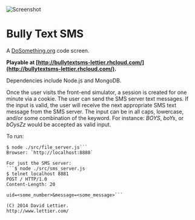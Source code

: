 ![Screenshot](http://raw.github.com/lettier/bullytextsms/master/screenshot.jpg)

# Bully Text SMS

A [DoSomething.org](https://www.dosomething.org) code screen.  

**Playable at [http://bullytextsms-lettier.rhcloud.com/](http://bullytextsms-lettier.rhcloud.com/).**

Dependencies include Node.js and MongoDB.  

Once the user visits the front-end simulator, a session is created for one minute via a cookie. The user can send the SMS server text messages. If the input is valid, the user will receive the next appropriate SMS text message from the SMS server. The input can be in all caps, lowercase, and/or some combination of the keyword. For instance: _BOYS_, _boYs_, or _bOysZz_ would be accepted as valid input.

To run:  
```$ node ./src/populate_db_sms_msgs.js  
$ node ./src/file_server.js```  
Browser: `http://localhost:8888`  

For just the SMS server:  
```$ node ./src/sms_server.js  
$ telnet localhost 8881  
POST / HTTP/1.0  
Content-Length: 20  
  
uid=<some_number>&message=<some_message>```  

(C) 2014 David Lettier.  
http://www.lettier.com/
